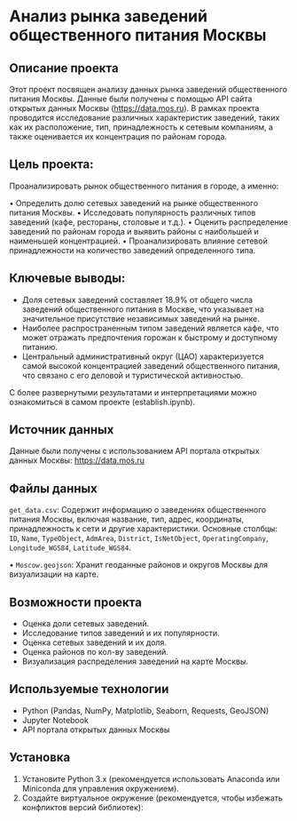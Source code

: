 # Анализ рынка заведений общественного питания Москвы

## Описание проекта

Этот проект посвящен анализу данных рынка заведений общественного питания Москвы.
Данные были получены с помощью API сайта открытых данных Москвы (https://data.mos.ru).
В рамках проекта проводится исследование различных характеристик заведений, таких как их расположение, тип,
принадлежность к сетевым компаниям, а также оценивается их концентрация по районам города.

## Цель проекта:

Проанализировать рынок общественного питания в городе, а именно:

•   Определить долю сетевых заведений на рынке общественного питания Москвы.
•   Исследовать популярность различных типов заведений (кафе, рестораны, столовые и т.д.).
•   Оценить распределение заведений по районам города и выявить районы с наибольшей и наименьшей концентрацией.
•   Проанализировать влияние сетевой принадлежности на количество заведений определенного типа.

## Ключевые выводы:

* Доля сетевых заведений составляет 18.9% от общего числа заведений общественного питания в Москве, что указывает на значительное присутствие независимых заведений на рынке.
* Наиболее распространенным типом заведений является кафе, что может отражать предпочтения горожан к быстрому и доступному питанию.
* Центральный административный округ (ЦАО) характеризуется самой высокой концентрацией заведений общественного питания, что связано с его деловой и туристической активностью.

С более развернутыми результатами и интерпретациями можно ознакомиться в самом проекте (establish.ipynb).

## Источник данных

Данные были получены с использованием API портала открытых данных Москвы: https://data.mos.ru

## Файлы данных

  `get_data.csv`: Содержит информацию о заведениях общественного питания Москвы, включая название, тип, адрес, координаты,
    принадлежность к сети и другие характеристики.
    Основные столбцы: `ID`, `Name`, `TypeObject`, `AdmArea`, `District`, `IsNetObject`, `OperatingCompany`, `Longitude_WGS84`, `Latitude_WGS84`.
    
•   `Moscow.geojson`: Хранит геоданные районов и округов Москвы для визуализации на карте.

## Возможности проекта
* Оценка доли сетевых заведений.
* Исследование типов заведений и их популярности.
* Оценка сетевых заведений и их доля.
* Оценка районов по кол-ву заведений.
* Визуализация распределения заведений на карте Москвы.

## Используемые технологии

* Python (Pandas, NumPy, Matplotlib, Seaborn, Requests, GeoJSON)
* Jupyter Notebook
* API портала открытых данных Москвы

## Установка

1.  Установите Python 3.x (рекомендуется использовать Anaconda или Miniconda для управления окружением).
2.  Создайте виртуальное окружение (рекомендуется, чтобы избежать конфликтов версий библиотек):
